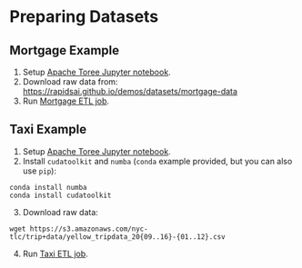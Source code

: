 Preparing Datasets
==================

## Mortgage Example
1. Setup [Apache Toree Jupyter notebook](/docs/toree.md).
2. Download raw data from: https://rapidsai.github.io/demos/datasets/mortgage-data
3. Run [Mortgage ETL job](/notebook/ETL/MortgageETL.ipynb).

## Taxi Example
1. Setup [Apache Toree Jupyter notebook](/docs/toree.md).
2. Install `cudatoolkit` and `numba` (`conda` example provided, but you can also use `pip`):
```
conda install numba
conda install cudatoolkit
```
3. Download raw data:
```
wget https://s3.amazonaws.com/nyc-tlc/trip+data/yellow_tripdata_20{09..16}-{01..12}.csv
```
4. Run [Taxi ETL job](/notebook/ETL/Taxi_ETL.ipynb).
